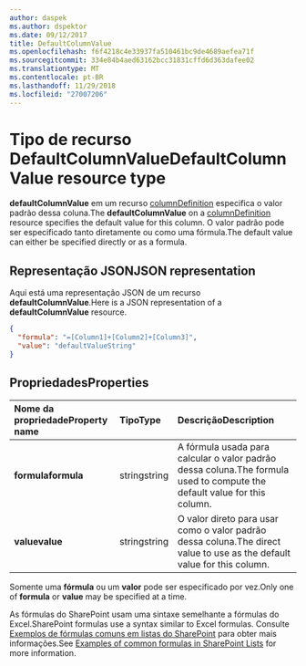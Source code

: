 ```yaml
---
author: daspek
ms.author: dspektor
ms.date: 09/12/2017
title: DefaultColumnValue
ms.openlocfilehash: f6f4218c4e33937fa510461bc9de4689aefea71f
ms.sourcegitcommit: 334e84b4aed63162bcc31831cffd6d363dafee02
ms.translationtype: MT
ms.contentlocale: pt-BR
ms.lasthandoff: 11/29/2018
ms.locfileid: "27007206"
---
```

# <a name="defaultcolumnvalue-resource-type"></a><span data-ttu-id="b3c90-102">Tipo de recurso DefaultColumnValue</span><span class="sxs-lookup"><span data-stu-id="b3c90-102">DefaultColumnValue resource type</span></span>

<span data-ttu-id="b3c90-103">**defaultColumnValue** em um recurso [columnDefinition](columndefinition.md) especifica o valor padrão dessa coluna.</span><span class="sxs-lookup"><span data-stu-id="b3c90-103">The **defaultColumnValue** on a [columnDefinition](columndefinition.md) resource specifies the default value for this column.</span></span>
<span data-ttu-id="b3c90-104">O valor padrão pode ser especificado tanto diretamente ou como uma fórmula.</span><span class="sxs-lookup"><span data-stu-id="b3c90-104">The default value can either be specified directly or as a formula.</span></span>

## <a name="json-representation"></a><span data-ttu-id="b3c90-105">Representação JSON</span><span class="sxs-lookup"><span data-stu-id="b3c90-105">JSON representation</span></span>

<span data-ttu-id="b3c90-106">Aqui está uma representação JSON de um recurso **defaultColumnValue**.</span><span class="sxs-lookup"><span data-stu-id="b3c90-106">Here is a JSON representation of a **defaultColumnValue** resource.</span></span>
<!-- { "blockType": "resource", "@type": "microsoft.graph.defaultColumnValue" } -->

```json
{
  "formula": "=[Column1]+[Column2]+[Column3]",
  "value": "defaultValueString"
}
```

## <a name="properties"></a><span data-ttu-id="b3c90-107">Propriedades</span><span class="sxs-lookup"><span data-stu-id="b3c90-107">Properties</span></span>

| <span data-ttu-id="b3c90-108">Nome da propriedade</span><span class="sxs-lookup"><span data-stu-id="b3c90-108">Property name</span></span> | <span data-ttu-id="b3c90-109">Tipo</span><span class="sxs-lookup"><span data-stu-id="b3c90-109">Type</span></span>   | <span data-ttu-id="b3c90-110">Descrição</span><span class="sxs-lookup"><span data-stu-id="b3c90-110">Description</span></span>
|:--------------|:-------|:----------------------------------------------------
| <span data-ttu-id="b3c90-111">**formula**</span><span class="sxs-lookup"><span data-stu-id="b3c90-111">**formula**</span></span>   | <span data-ttu-id="b3c90-112">string</span><span class="sxs-lookup"><span data-stu-id="b3c90-112">string</span></span> | <span data-ttu-id="b3c90-113">A fórmula usada para calcular o valor padrão dessa coluna.</span><span class="sxs-lookup"><span data-stu-id="b3c90-113">The formula used to compute the default value for this column.</span></span>
| <span data-ttu-id="b3c90-114">**value**</span><span class="sxs-lookup"><span data-stu-id="b3c90-114">**value**</span></span>     | <span data-ttu-id="b3c90-115">string</span><span class="sxs-lookup"><span data-stu-id="b3c90-115">string</span></span> | <span data-ttu-id="b3c90-116">O valor direto para usar como o valor padrão dessa coluna.</span><span class="sxs-lookup"><span data-stu-id="b3c90-116">The direct value to use as the default value for this column.</span></span>

<span data-ttu-id="b3c90-117">Somente uma **fórmula** ou um **valor** pode ser especificado por vez.</span><span class="sxs-lookup"><span data-stu-id="b3c90-117">Only one of **formula** or **value** may be specified at a time.</span></span>

<span data-ttu-id="b3c90-118">As fórmulas do SharePoint usam uma sintaxe semelhante a fórmulas do Excel.</span><span class="sxs-lookup"><span data-stu-id="b3c90-118">SharePoint formulas use a syntax similar to Excel formulas.</span></span>
<span data-ttu-id="b3c90-119">Consulte [Exemplos de fórmulas comuns em listas do SharePoint][SPFormulas] para obter mais informações.</span><span class="sxs-lookup"><span data-stu-id="b3c90-119">See [Examples of common formulas in SharePoint Lists][SPFormulas] for more information.</span></span>

[SPFormulas]: https://support.office.com/en-us/article/Examples-of-common-formulas-in-SharePoint-Lists-d81f5f21-2b4e-45ce-b170-bf7ebf6988b3


<!-- {
  "type": "#page.annotation",
  "description": "",
  "keywords": "",
  "section": "documentation",
  "tocPath": "Resources/DefaultColumnValue"
} -->
